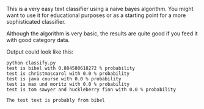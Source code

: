 This is a very easy text classifier using a naive bayes algorithm. You might want to use it for educational purposes or as a starting point for a more sophisticated classifier.

Although the algorithm is very basic, the results are quite good if you feed it with good category data.

Output could look like this:

```
python classify.py
test is bibel with 0.884580618272 % probability
test is christmascarol with 0.0 % probability
test is java course with 0.0 % probability
test is max und moritz with 0.0 % probability
test is tom sawyer and huckleberry finn with 0.0 % probability

The test text is probably from bibel
```